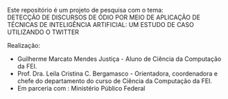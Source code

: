 Este repositório é um projeto de pesquisa com o tema:<br>
DETECÇÃO DE DISCURSOS DE ÓDIO POR MEIO DE APLICAÇÃO DE TÉCNICAS DE INTELIGÊNCIA ARTIFICIAL: UM ESTUDO DE CASO UTILIZANDO O TWITTER

Realização:
  + Guilherme Marcato Mendes Justiça - Aluno de Ciência da Computação da FEI.
  + Prof. Dra. Leila Cristina C. Bergamasco - Orientadora, coordenadora e chefe do departamento do curso de Ciência da Computação da FEI. 
  + Em parceria com : Ministério Público Federal
